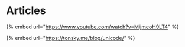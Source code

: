 # Articles

{% embed url="https://www.youtube.com/watch?v=MijmeoH9LT4" %}



{% embed url="https://tonsky.me/blog/unicode/" %}
